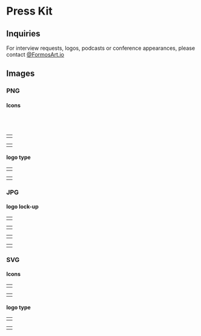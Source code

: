 # Press Kit

## Inquiries

For interview requests, logos, podcasts or conference appearances, please contact [@FormosArt.io](mailto:help@FormosArt.io)

## Images

### PNG

#### Icons
<br> 
<br>
<table><tr><td>
<img :src="$withBase('/press-kit/Grey-blue-fa-icn.png')">
</td></tr></table>

<table><tr><td>
<img :src="$withBase('/press-kit/Black-blue-fa-icn.png')">
</td></tr></table>

#### logo type

<table><tr><td>
<img :src="$withBase('/press-kit/Black-blue-fa-logo.png')">
</td></tr></table>

<table><tr><td>
<img :src="$withBase('/press-kit/White-blue-fa-logo.png')">
</td></tr></table>

### JPG

#### logo lock-up
<table><tr><td>
<img :src="$withBase('/press-kit/FA-default400px.jpg')">
</td></tr></table>

<table><tr><td>
<img :src="$withBase('/press-kit/FA-logo-169ratio.jpg')">
</td></tr></table>

<table><tr><td>
<img :src="$withBase('/press-kit/FA-startscreen.jpg')">
</td></tr></table>

<table><tr><td>
<img :src="$withBase('/press-kit/Startscreenlight.jpg')">
</td></tr></table>

### SVG

#### Icons

<table><tr><td>
<img :src="$withBase('/press-kit/Grey-blue-FA-icn.svg')">
</td></tr></table>

<table><tr><td>
<img :src="$withBase('/press-kit/Black-blue-fa-Icn.svg')">
</td></tr></table>

#### logo type

<table><tr><td>
<img :src="$withBase('/press-kit/Black-blue-fa-logo.svg')">
</td></tr></table>

<table><tr><td>
<img :src="$withBase('/press-kit/White-blue-fa-logo.svg')">
</td></tr></table>
